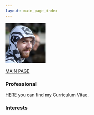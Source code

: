 ```yaml
---
layout: main_page_index
---
```


<body>
<img src="https://github.com/soukupmarek-edin/soukupmarek-edin.github.io/blob/main/pictures/face.jpg" alt="Girl in a jacket" style="width:128px;height:128px;">
</body>

[MAIN PAGE](https://soukupmarek-edin.github.io/)

### Professional

[HERE](./Curriculum_Vitae.pdf) you can find my Curriculum Vitae.

### Interests
